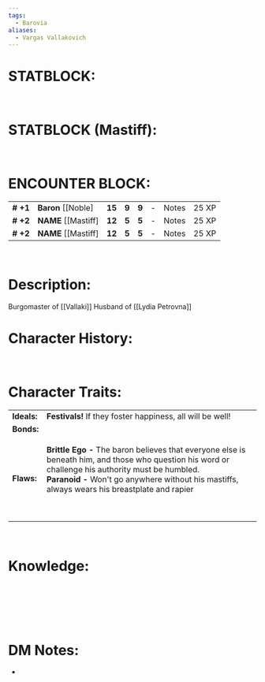 ```yaml
---
tags:
  - Barovia
aliases:
  - Vargas Vallakovich
---
```


# **STATBLOCK:**

 

# **STATBLOCK (Mastiff):**

 

# **ENCOUNTER BLOCK:**

|           |                        |        |       |       |     |       |       |
|-----------|------------------------|--------|-------|-------|-----|-------|-------|
| **\# +1** | **Baron** \[\[Noble\]  | **15** | **9** | **9** | \-  | Notes | 25 XP |
| **\# +2** | **NAME** \[\[Mastiff\] | **12** | **5** | **5** | \-  | Notes | 25 XP |
| **\# +2** | **NAME** \[\[Mastiff\] | **12** | **5** | **5** | \-  | Notes | 25 XP |

 

# **Description:**

Burgomaster of [[Vallaki]]
Husband of [[Lydia Petrovna]]
 

# **Character History:**

 
 
 

# **Character Traits:** 

<table><tbody><tr class="odd"><td><strong>Ideals:</strong></td><td><strong>Festivals!</strong> If they foster happiness, all will be well!</td></tr><tr class="even"><td><strong>Bonds:</strong></td><td></td></tr><tr class="odd"><td><strong>Flaws:</strong></td><td><p><strong>Brittle Ego -</strong> The baron believes that everyone else is beneath him, and those who question his word or challenge his authority must be humbled.<br />
<strong>Paranoid -</strong> Won't go anywhere without his mastiffs, always wears his breastplate and rapier</p><p> </p></td></tr><tr class="even"></tr></tbody></table>

 

# **Knowledge:**

 

 

 

# **DM Notes:**

-    
